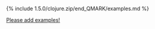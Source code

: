 {% include 1.5.0/clojure.zip/end_QMARK/examples.md %}

[Please add examples!](https://github.com/arrdem/grimoire/edit/master/_includes/1.6.0/clojure.zip/end_QMARK/examples.md)
